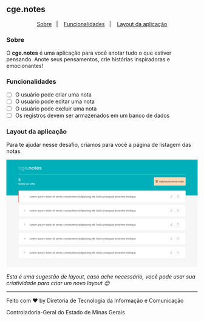 ## cge.notes

<p align="center">
  <a href="#sobre">Sobre</a>&nbsp;&nbsp;&nbsp;|&nbsp;&nbsp;&nbsp;
  <a href="#funcionalidades">Funcionalidades</a>&nbsp;&nbsp;&nbsp;|&nbsp;&nbsp;&nbsp;
  <a href="#layout-da-aplicação">Layout da aplicação</a>
</p>

### Sobre
O **cge.notes** é uma aplicação para você anotar tudo o que estiver pensando. Anote seus pensamentos, crie histórias inspiradoras e emocionantes! 

### Funcionalidades
- [ ] O usuário pode criar uma nota
- [ ] O usuário pode editar uma nota
- [ ] O usuário pode excluir uma nota
- [ ] Os registros devem ser armazenados em um banco de dados

### Layout da aplicação
Para te ajudar nesse desafio, criamos para você a página de listagem das notas.

<img src="./git/index.png" alt="List Notes">

*Esta é uma sugestão de layout, caso ache necessário, você pode usar sua criatividade para criar um novo layout :wink:*

---

Feito com :heart: by Diretoria de Tecnologia da Informação e Comunicação
<p>
  Controladoria-Geral do Estado de Minas Gerais
</p>

